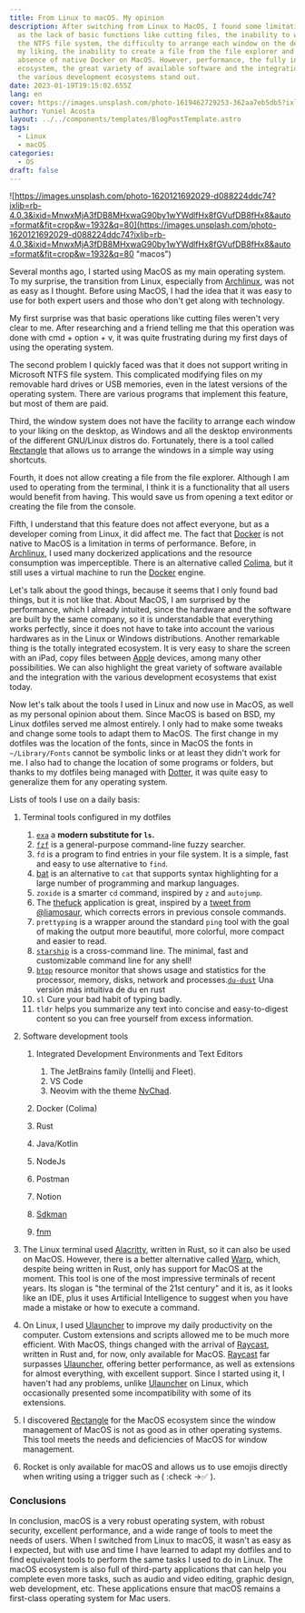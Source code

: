 ```yaml
---
title: From Linux to macOS. My opinion
description: After switching from Linux to MacOS, I found some limitations such
  as the lack of basic functions like cutting files, the inability to write to
  the NTFS file system, the difficulty to arrange each window on the desktop to
  my liking, the inability to create a file from the file explorer and the
  absence of native Docker on MacOS. However, performance, the fully integrated
  ecosystem, the great variety of available software and the integration with
  the various development ecosystems stand out.
date: 2023-01-19T19:15:02.655Z
lang: en
cover: https://images.unsplash.com/photo-1619462729253-362aa7eb5db5?ixlib=rb-4.0.3&q=80&fm=jpg&crop=entropy&cs=tinysrgb&w=6000
author: Yuniel Acosta
layout: ../../components/templates/BlogPostTemplate.astro
tags:
  - Linux
  - macOS
categories:
  - OS
draft: false
---
```

![https://images.unsplash.com/photo-1620121692029-d088224ddc74?ixlib=rb-4.0.3&ixid=MnwxMjA3fDB8MHxwaG90by1wYWdlfHx8fGVufDB8fHx8&auto=format&fit=crop&w=1932&q=80](https://images.unsplash.com/photo-1620121692029-d088224ddc74?ixlib=rb-4.0.3&ixid=MnwxMjA3fDB8MHxwaG90by1wYWdlfHx8fGVufDB8fHx8&auto=format&fit=crop&w=1932&q=80 "macos")

Several months ago, I started using MacOS as my main operating system. To my surprise, the transition from Linux, especially from [Archlinux](https://archlinux.org/), was not as easy as I thought. Before using MacOS, I had the idea that it was easy to use for both expert users and those who don't get along with technology.

My first surprise was that basic operations like cutting files weren't very clear to me. After researching and a friend telling me that this operation was done with cmd + option + v, it was quite frustrating during my first days of using the operating system.

The second problem I quickly faced was that it does not support writing in Microsoft NTFS file system. This complicated modifying files on my removable hard drives or USB memories, even in the latest versions of the operating system. There are various programs that implement this feature, but most of them are paid.

Third, the window system does not have the facility to arrange each window to your liking on the desktop, as Windows and all the desktop environments of the different GNU/Linux distros do. Fortunately, there is a tool called [Rectangle](https://rectangleapp.com/) that allows us to arrange the windows in a simple way using shortcuts.

Fourth, it does not allow creating a file from the file explorer. Although I am used to operating from the terminal, I think it is a functionality that all users would benefit from having. This would save us from opening a text editor or creating the file from the console.

Fifth, I understand that this feature does not affect everyone, but as a developer coming from Linux, it did affect me. The fact that [Docker](https://www.docker.com/) is not native to MacOS is a limitation in terms of performance. Before, in [Archlinux](https://archlinux.org/), I used many dockerized applications and the resource consumption was imperceptible. There is an alternative called [Colima](https://github.com/abiosoft/colima), but it still uses a virtual machine to run the [Docker](https://www.docker.com/) engine.

Let's talk about the good things, because it seems that I only found bad things, but it is not like that. About MacOS, I am surprised by the performance, which I already intuited, since the hardware and the software are built by the same company, so it is understandable that everything works perfectly, since it does not have to take into account the various hardwares as in the Linux or Windows distributions. Another remarkable thing is the totally integrated ecosystem. It is very easy to share the screen with an iPad, copy files between [Apple](https://www.apple.com/) devices, among many other possibilities. We can also highlight the great variety of software available and the integration with the various development ecosystems that exist today.

Now let's talk about the tools I used in Linux and now use in MacOS, as well as my personal opinion about them. Since MacOS is based on BSD, my Linux dotfiles served me almost entirely. I only had to make some tweaks and change some tools to adapt them to MacOS. The first change in my dotfiles was the location of the fonts, since in MacOS the fonts in `~/Library/Fonts` cannot be symbolic links or at least they didn't work for me. I also had to change the location of some programs or folders, but thanks to my dotfiles being managed with [Dotter](https://github.com/SuperCuber/dotter), it was quite easy to generalize them for any operating system.

Lists of tools I use on a daily basis:

1. Terminal tools configured in my dotfiles

   1. [`exa`](https://the.exa.website/) a **modern substitute for `ls`.**
   2. [`fzf`](https://github.com/junegunn/fzf) is a general-purpose command-line fuzzy searcher.
   3. `fd` is a program to find entries in your file system. It is a simple, fast and easy to use alternative to `find`.
   4. [bat](https://github.com/sharkdp/bat) is an alternative to `cat` that supports syntax highlighting for a large number of programming and markup languages.
   5. `zoxide` is a smarter `cd` command, inspired by `z` and `autojump`.
   6. The [thefuck](https://github.com/nvbn/thefuck) application is great, inspired by a [tweet from @liamosaur](https://twitter.com/liamosaur/status/506975850596536320), which corrects errors in previous console commands.
   7. `prettyping` is a wrapper around the standard `ping` tool with the goal of making the output more beautiful, more colorful, more compact and easier to read.
   8. [`starship`](https://starship.rs/) is a cross-command line. The minimal, fast and customizable command line for any shell!
   9. [`btop`](https://github.com/aristocratos/btop) resource monitor that shows usage and statistics for the processor, memory, disks, network and processes.[`du-dust`](https://github.com/bootandy/dust) Una versión más intuitiva de du en rust
   10. `sl` Cure your bad habit of typing badly.
   11. `tldr` helps you summarize any text into concise and easy-to-digest content so you can free yourself from excess information.
2. Software development tools

   1. Integrated Development Environments and Text Editors

      1. The JetBrains family (Intellij and Fleet).
      2. VS Code
      3. Neovim with the theme [NvChad](https://nvchad.com/).
   2. Docker (Colima)
   3. Rust
   4. Java/Kotlin
   5. NodeJs
   6. Postman
   7. Notion
   8. [Sdkman](https://sdkman.io/)
   9. [fnm](https://github.com/Schniz/fnm)
3. The Linux terminal used [Alacritty](https://github.com/alacritty/alacritty), written in Rust, so it can also be used on MacOS. However, there is a better alternative called [Warp](https://www.warp.dev/), which, despite being written in Rust, only has support for MacOS at the moment. This tool is one of the most impressive terminals of recent years. Its slogan is "the terminal of the 21st century" and it is, as it looks like an IDE, plus it uses Artificial Intelligence to suggest when you have made a mistake or how to execute a command.
4. On Linux, I used [Ulauncher](https://ulauncher.io/) to improve my daily productivity on the computer. Custom extensions and scripts allowed me to be much more efficient. With MacOS, things changed with the arrival of [Raycast](https://www.raycast.com/), written in Rust and, for now, only available for MacOS. [Raycast](https://www.raycast.com/) far surpasses [Ulauncher](https://ulauncher.io/), offering better performance, as well as extensions for almost everything, with excellent support. Since I started using it, I haven't had any problems, unlike [Ulauncher](https://ulauncher.io/) on Linux, which occasionally presented some incompatibility with some of its extensions.
5. I discovered [Rectangle](https://rectangleapp.com/) for the MacOS ecosystem since the window management of MacOS is not as good as in other operating systems. This tool meets the needs and deficiencies of MacOS for window management.
6. Rocket is only available for macOS and allows us to use emojis directly when writing using a trigger such as ( :check →✅ ).

### Conclusions

In conclusion, macOS is a very robust operating system, with robust security, excellent performance, and a wide range of tools to meet the needs of users. When I switched from Linux to macOS, it wasn't as easy as I expected, but with use and time I have learned to adapt my dotfiles and to find equivalent tools to perform the same tasks I used to do in Linux. The macOS ecosystem is also full of third-party applications that can help you complete even more tasks, such as audio and video editing, graphic design, web development, etc. These applications ensure that macOS remains a first-class operating system for Mac users.
